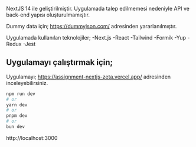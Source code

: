NextJS 14 ile geliştirilmiştir. Uygulamada talep edilmemesi nedeniyle API ve back-end yapısı oluşturulmamıştır. 

Dummy data için; https://dummyjson.com/ adresinden yararlanılmıştır.

Uygulamada kullanılan teknolojiler;
  -Next.js
  -React
  -Tailwind
  -Formik
  -Yup
  -Redux
  -Jest

## Uygulamayı çalıştırmak için;

Uygulamayı; https://assignment-nextjs-zeta.vercel.app/ adresinden inceleyebilirsiniz.

```bash
npm run dev
# or
yarn dev
# or
pnpm dev
# or
bun dev
```

http://localhost:3000
